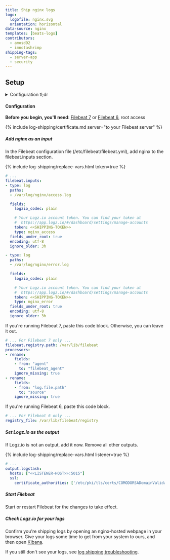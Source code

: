 ```yaml
---
title: Ship nginx logs
logo:
  logofile: nginx.svg
  orientation: horizontal
data-source: nginx
templates: [beats-logs]
contributors:
  - amosd92
  - imnotashrimp
shipping-tags:
  - server-app
  - security
---
```


## Setup

<details>

<summary>
Configuration tl;dr
</summary>

| Item | Description |
|---|---|
| Files | [Sample configuration](https://raw.githubusercontent.com/logzio/logz-docs/master/shipping-config-samples/logz-filebeat-config.yml) <br> [Logz.io public certificate]({% include log-shipping/certificate-path.md %}) |
| Listener | Port 5015. For help finding your region's listener host, see [Account region]({{site.baseurl}}/user-guide/accounts/account-region.html). |
| Default log locations | `/var/log/nginx/access.log` or `/var/log/nginx/error.log` |
| Log type _(for preconfigured parsing)_ | Access log: `nginx`, `nginx_access`, or `nginx-access` <br> Error log: `nginx-error` |
{:.paramlist}

</details>

#### Configuration

**Before you begin, you'll need**:
[Filebeat 7](https://www.elastic.co/guide/en/beats/filebeat/current/filebeat-installation.html) or
[Filebeat 6](https://www.elastic.co/guide/en/beats/filebeat/6.7/filebeat-installation.html),
root access

<div class="tasklist">

{% include log-shipping/certificate.md server="to your Filebeat server" %}

##### Add nginx as an input

In the Filebeat configuration file (/etc/filebeat/filebeat.yml), add nginx to the filebeat.inputs section.

{% include log-shipping/replace-vars.html token=true %}

```yaml
# ...
filebeat.inputs:
- type: log
  paths:
  - /var/log/nginx/access.log

  fields:
    logzio_codec: plain

    # Your Logz.io account token. You can find your token at
    #  https://app.logz.io/#/dashboard/settings/manage-accounts
    token: <<SHIPPING-TOKEN>>
    type: nginx_access
  fields_under_root: true
  encoding: utf-8
  ignore_older: 3h

- type: log
  paths:
  - /var/log/nginx/error.log

  fields:
    logzio_codec: plain

    # Your Logz.io account token. You can find your token at
    #  https://app.logz.io/#/dashboard/settings/manage-accounts
    token: <<SHIPPING-TOKEN>>
    type: nginx_error
  fields_under_root: true
  encoding: utf-8
  ignore_older: 3h
```

If you're running Filebeat 7, paste this code block.
Otherwise, you can leave it out.

```yaml
# ... For Filebeat 7 only ...
filebeat.registry.path: /var/lib/filebeat
processors:
- rename:
    fields:
    - from: "agent"
      to: "filebeat_agent"
    ignore_missing: true
- rename:
    fields:
    - from: "log.file.path"
      to: "source"
    ignore_missing: true
```

If you're running Filebeat 6, paste this code block.

```yaml
# ... For Filebeat 6 only ...
registry_file: /var/lib/filebeat/registry
```

##### Set Logz.io as the output

If Logz.io is not an output, add it now.
Remove all other outputs.

{% include log-shipping/replace-vars.html listener=true %}

```yaml
# ...
output.logstash:
  hosts: ["<<LISTENER-HOST>>:5015"]
  ssl:
    certificate_authorities: ['/etc/pki/tls/certs/COMODORSADomainValidationSecureServerCA.crt']
```

##### Start Filebeat

Start or restart Filebeat for the changes to take effect.

##### Check Logz.io for your logs

Confirm you're shipping logs by opening an nginx-hosted webpage in your browser. Give your logs some time to get from your system to ours, and then open [Kibana](https://app.logz.io/#/dashboard/kibana).

If you still don't see your logs, see [log shipping troubleshooting]({{site.baseurl}}/user-guide/log-shipping/log-shipping-troubleshooting.html).

</div>

